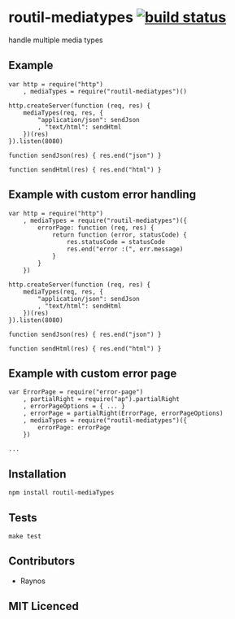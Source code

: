 # routil-mediatypes [![build status][1]][2]

handle multiple media types

## Example

    var http = require("http")
        , mediaTypes = require("routil-mediatypes")()

    http.createServer(function (req, res) {
        mediaTypes(req, res, {
            "application/json": sendJson
            , "text/html": sendHtml
        })(res)
    }).listen(8080)

    function sendJson(res) { res.end("json") }

    function sendHtml(res) { res.end("html") }

## Example with custom error handling

    var http = require("http")
        , mediaTypes = require("routil-mediatypes")({
            errorPage: function (req, res) {
                return function (error, statusCode) {
                    res.statusCode = statusCode
                    res.end("error :(", err.message)
                }
            }
        })

    http.createServer(function (req, res) {
        mediaTypes(req, res, {
            "application/json": sendJson
            , "text/html": sendHtml
        })(res)
    }).listen(8080)

    function sendJson(res) { res.end("json") }

    function sendHtml(res) { res.end("html") }

## Example with custom error page

    var ErrorPage = require("error-page")
        , partialRight = require("ap").partialRight
        , errorPageOptions = { ... }
        , errorPage = partialRight(ErrorPage, errorPageOptions)
        , mediaTypes = require("routil-mediatypes")({
            errorPage: errorPage
        })

    ...

## Installation

`npm install routil-mediaTypes`

## Tests

`make test`

## Contributors

 - Raynos

## MIT Licenced

  [1]: https://secure.travis-ci.org/Raynos/routil-mediaTypes.png
  [2]: http://travis-ci.org/Raynos/routil-mediaTypes